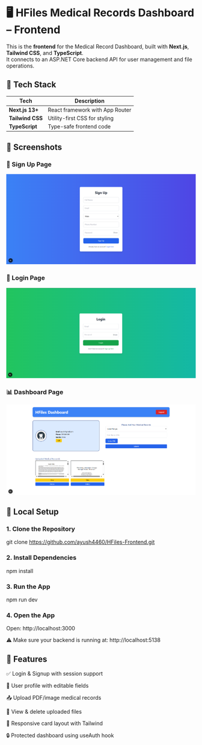 # 🖥️ HFiles Medical Records Dashboard – Frontend

This is the **frontend** for the Medical Record Dashboard, built with **Next.js**, **Tailwind CSS**, and **TypeScript**.  
It connects to an ASP.NET Core backend API for user management and file operations.


## 🧩 Tech Stack

| Tech            | Description                         |
|-----------------|-------------------------------------|
| **Next.js 13+** | React framework with App Router     |
| **Tailwind CSS**| Utility-first CSS for styling       |
| **TypeScript**  | Type-safe frontend code             |



## 📸 Screenshots

### 📝 Sign Up Page
![Sign Up](./public/screenshots/signup.png)

### 🔐 Login Page
![Login](./public/screenshots/login.png)

### 📊 Dashboard Page
![Dashboard](./public/screenshots/dashboard.png)



## 🚀 Local Setup

### 1. Clone the Repository

git clone https://github.com/ayush4460/HFiles-Frontend.git
 

### 2. Install Dependencies

npm install


### 3. Run the App

npm run dev


### 4. Open the App

Open: http://localhost:3000

⚠️ Make sure your backend is running at: http://localhost:5138




## 🔐 Features

✅ Login & Signup with session support

👤 User profile with editable fields

📤 Upload PDF/image medical records

📁 View & delete uploaded files

🎨 Responsive card layout with Tailwind

🔒 Protected dashboard using useAuth hook
